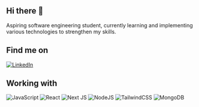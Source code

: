 ## Hi there 👋

Aspiring software engineering student, currently learning and implementing various technologies to strengthen my skills.

## Find me on
[![LinkedIn](https://img.shields.io/badge/LinkedIn-%230077B5.svg?logo=linkedin&logoColor=white)](https://www.linkedin.com/in/moustafa-shadi)

## Working with
![JavaScript](https://img.shields.io/badge/javascript-%23323330.svg?style=for-the-badge&logo=javascript&logoColor=%23F7DF1E)
![React](https://img.shields.io/badge/react-%2320232a.svg?style=for-the-badge&logo=react&logoColor=%2361DAFB) 
![Next JS](https://img.shields.io/badge/Next-black?style=for-the-badge&logo=next.js&logoColor=white) 
![NodeJS](https://img.shields.io/badge/node.js-6DA55F?style=for-the-badge&logo=node.js&logoColor=white)
![TailwindCSS](https://img.shields.io/badge/tailwindcss-%2338B2AC.svg?style=for-the-badge&logo=tailwind-css&logoColor=white)
![MongoDB](https://img.shields.io/badge/-MongoDB-13aa52?style=for-the-badge&logo=mongodb&logoColor=white)
